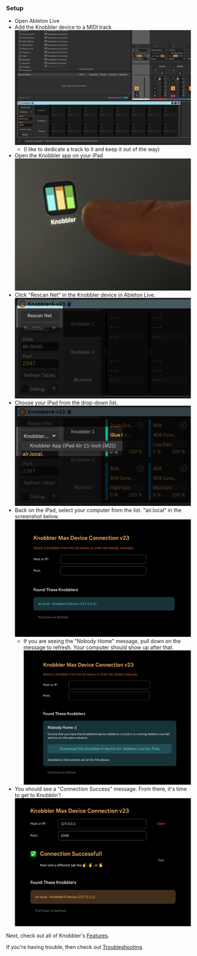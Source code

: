 ### Setup

* Open Ableton Live
* Add the Knobbler device to a MIDI track
  ![Add Knobbler](images/setup_add_knobbler.png)
  * (I like to dedicate a track to it and keep it out of the way)
* Open the Knobbler app on your iPad
  ![Start the app](images/knobbler-icon-finger.jpg)
* Click "Rescan Net" in the Knobbler device in Ableton Live.
  ![Click Rescan Net](images/device-rescan.png)
* Choose your iPad from the drop-down list.
  ![Click Rescan Net](images/device-dropdown.png)
* Back on the iPad, select your computer from the list. "air.local" in the screenshot below.
  ![Setup Page](images/ipad-setup-page.png)
  * If you are seeing the "Nobody Home" message, pull down on the message to refresh. Your computer should show up after that.
    ![Setup Page](images/ipad-setup-nobody.png)
* You should see a "Connection Success" message. From there, it's time to get to Knobblin'!
  ![Setup Success](images/ipad-setup-success.png)

Next, check out all of Knobbler's [Features](./features).

If you're having trouble, then check out [Troubleshooting](./troubleshooting).
